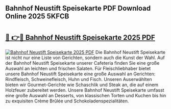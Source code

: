 ## Bahnhof Neustift Speisekarte PDF Download Online 2025 5KFCB

# <h2><a href="http://gc85xfh.nevu.top/?p=Bahnhof+Neustift+Speisekarte">🔗 👉🔴 Bahnhof Neustift Speisekarte 2025 PDF</a></h2>

[![Bahnhof Neustift Speisekarte 2025 PDF](https://i.imgur.com/dBaPXMq.png)](http://gc85xfh.nevu.top/?p=Bahnhof+Neustift+Speisekarte)
Die Bahnhof Neustift Speisekarte ist nicht nur eine Liste von Gerichten, sondern auch die Kunst der Wahl. Auf der Bahnhof Neustift Speisekarte unserer Cafeteria finden Sie eine große Auswahl an leichten und frischen Salaten. Für Fleischliebhaber bietet unsere Bahnhof Neustift Speisekarte eine große Auswahl an Gerichten: Rindfleisch, Schweinefleisch, Huhn und Fisch. Unseren Auserwählten bieten wir Gourmet-Gerichte wie Schaschlik und Steak an, die auf einem Holzfeuer zubereitet werden. Unsere Bahnhof Neustift Speisekarte umfasst eine große Auswahl an Desserts, von klassischen Torten und Kuchen bis hin zu exquisiten Crème Brûlée und Schokoladenspezialitäten.
